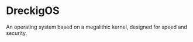 DreckigOS
=========

An operating system based on a megalithic kernel, designed for speed and security.